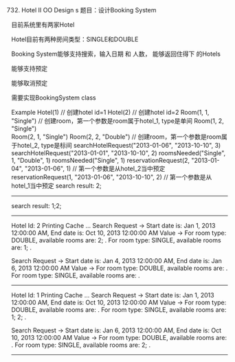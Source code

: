 732. Hotel II OO Design
s
题目：设计Booking System

目前系统里有两家Hotel

Hotel目前有两种房间类型：SINGLE和DOUBLE

Booking System能够支持搜索，输入日期 和 人数， 能够返回住得下
的Hotels

能够支持预定

能够取消预定

需要实现BookingSystem class

Example
Hotel(1) // 创建hotel id=1
Hotel(2) // 创建hotel id=2
Room(1, 1, "Single")  // 创建room，第一个参数是room属于hotel_1, type是单间
Room(1, 2, "Single")  
Room(2, 1, "Single")
Room(2, 2, "Double")  // 创建room，第一个参数是room属于hotel_2, type是标间
searchHotelRequest("2013-01-06", "2013-10-10", 3)
searchHotelRequest("2013-01-01", "2013-10-10", 2)
roomsNeeded("Single", 1, "Double", 1)
roomsNeeded("Single", 1)
reservationRequest(2, "2013-01-04", "2013-01-06", 1) // 第一个参数是从hotel_2当中预定
reservationRequest(1, "2013-01-06", "2013-10-10", 2) // 第一个参数是从hotel_1当中预定
search result: 2;
*****************************

search result: 1;2;
*****************************

Hotel Id: 2
Printing Cache ...
Search Request -> Start date is: Jan 1, 2013 12:00:00 AM, End date is: Oct 10, 2013 12:00:00 AM
Value -> For room type: DOUBLE, available rooms are: 2; . For room type: SINGLE, available rooms are: 1; . 

Search Request -> Start date is: Jan 4, 2013 12:00:00 AM, End date is: Jan 6, 2013 12:00:00 AM
Value -> For room type: DOUBLE, available rooms are: . For room type: SINGLE, available rooms are: . 

*****************************

Hotel Id: 1
Printing Cache ...
Search Request -> Start date is: Jan 1, 2013 12:00:00 AM, End date is: Oct 10, 2013 12:00:00 AM
Value -> For room type: DOUBLE, available rooms are: . For room type: SINGLE, available rooms are: 1; 2; . 

Search Request -> Start date is: Jan 6, 2013 12:00:00 AM, End date is: Oct 10, 2013 12:00:00 AM
Value -> For room type: DOUBLE, available rooms are: . For room type: SINGLE, available rooms are: 2; . 

*****************************
